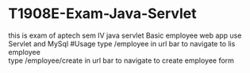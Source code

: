 # T1908E-Exam-Java-Servlet
this is exam of aptech sem IV java servlet
Basic employee web app use Servlet and MySql
#Usage
type /employee in url bar to navigate to lis employee <br/>
type /employee/create in url bar to navigate to create employee form 
